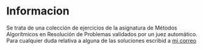 # Informacion
Se trata de una colección de ejercicios de la asignatura de Métodos Algorítmicos en Resolución de Problemas validados por un juez automático.
Para cualquier duda relativa a alguna de las soluciones escribid a [mi correo](jorvil01@ucm.es)
